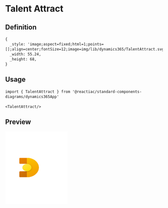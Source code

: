# Talent Attract

## Definition

```
{
  _style: 'image;aspect=fixed;html=1;points=[];align=center;fontSize=12;image=img/lib/dynamics365/TalentAttract.svg;strokeColor=none;',
  _width: 55.24,
  _height: 68,
}
```

## Usage

```
import { TalentAttract } from '@reactiac/standard-components-diagrams/dynamics365App'

<TalentAttract/>
```

## Preview

<img src="./talent-attract.png" width="200"/>

